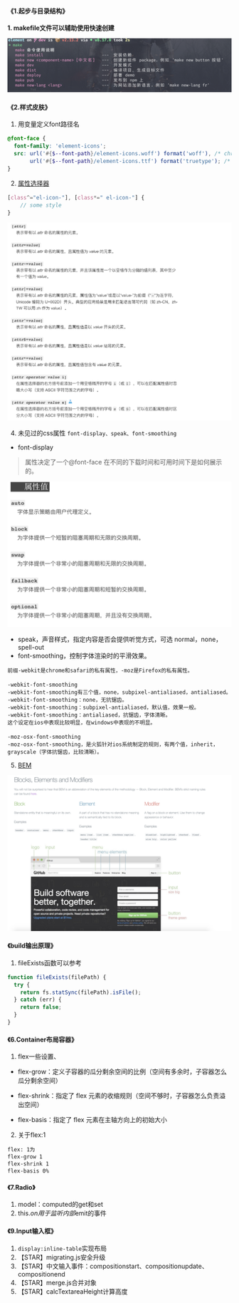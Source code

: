 #### 《1.起步与目录结构》

**1. makefile文件可以辅助使用快速创建**

![image-20200906164749798](https://raw.githubusercontent.com/Charming2015/picture-hosting/master/img/20200915184321.png)



#### 《2.样式皮肤》

1. 用变量定义font路径名

```scss
@font-face {
  font-family: 'element-icons';
  src: url('#{$--font-path}/element-icons.woff') format('woff'), /* chrome, firefox */
       url('#{$--font-path}/element-icons.ttf') format('truetype'); /* chrome, firefox, opera, Safari, Android, iOS 4.2+*/
}
```

2. [属性选择器](https://developer.mozilla.org/zh-CN/docs/Web/CSS/Attribute_selectors)

```scss
[class^="el-icon-"], [class*=" el-icon-"] {
	// some style
}
```

![image-20200906175918147](https://raw.githubusercontent.com/Charming2015/picture-hosting/master/img/20200915184322.png)

4. 未见过的css属性 `font-display、speak、font-smoothing`

- font-display

> 属性决定了一个@font-face 在不同的下载时间和可用时间下是如何展示的。

![image-20200906182038719](https://raw.githubusercontent.com/Charming2015/picture-hosting/master/img/20200915184323.png)

- speak，声音样式，指定内容是否会提供听觉方式，可选 normal，none，spell-out
- font-smoothing，控制字体渲染时的平滑效果。

```
前缀-webkit是chrome和safari的私有属性，-moz是Firefox的私有属性。

-webkit-font-smoothing
-webkit-font-smoothing有三个值，none，subpixel-antialiased，antialiased。
-webkit-font-smoothing：none，无抗锯齿。
-webkit-font-smoothing：subpixel-antialiased，默认值，效果一般。
-webkit-font-smoothing：antialiased，抗锯齿，字体清晰。
这个设定在ios中表现比较明显，在windows中表现的不明显。

-moz-osx-font-smoothing
-moz-osx-font-smoothing，是火狐针对ios系统制定的规则，有两个值，inherit，grayscale（字体抗锯齿，比较清晰）。
```

5. [BEM](http://getbem.com/introduction/)

![image-20200907211616727](https://raw.githubusercontent.com/Charming2015/picture-hosting/master/img/20200915184324.png)



#### 《build输出原理》

1. fileExists函数可以参考

```javascript
function fileExists(filePath) {
  try {
    return fs.statSync(filePath).isFile();
  } catch (err) {
    return false;
  }
}
```



#### 《6.Container布局容器》

1. flex一些设置、

- flex-grow：定义子容器的瓜分剩余空间的比例（空间有多余时，子容器怎么瓜分剩余空间）

- flex-shrink：指定了 flex 元素的收缩规则（空间不够时，子容器怎么负责溢出空间）

- flex-basis：指定了 flex 元素在主轴方向上的初始大小



2. 关于flex:1

```
flex: 1为
flex-grow 1 
flex-shrink 1
flex-basis 0%
```



#### 《7.Radio》

1. model：computed的get和set
2. this.$on用于监听内部$emit的事件



#### 《9.Input输入框》

1. `display:inline-table`实现布局
2. 【STAR】migrating.js安全升级
3. 【STAR】中文输入事件：compositionstart、compositionupdate、compositionend
4. 【STAR】merge.js合并对象
5. 【STAR】calcTextareaHeight计算高度